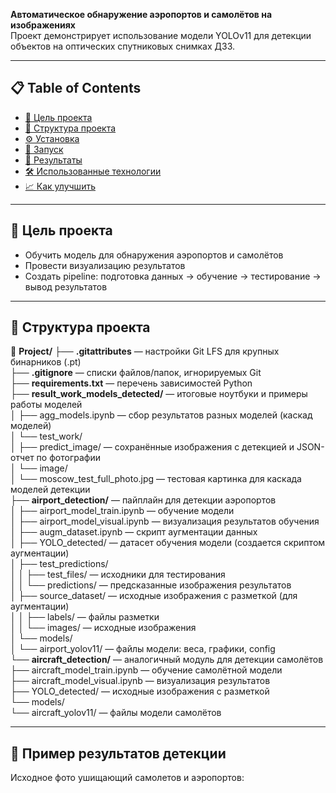 **Автоматическое обнаружение аэропортов и самолётов на изображениях**  
Проект демонстрирует использование модели YOLOv11 для детекции объектов на оптических спутниковых снимках ДЗЗ.

---

## 📋 Table of Contents

- [🎯 Цель проекта](#цель-проекта)  
- [📁 Структура проекта](#структура-проекта)  
- [⚙️ Установка](#установка)  
- [🚀 Запуск](#запуск)  
- [📸 Результаты](#результаты)  
- [🛠 Использованные технологии](#использованные-технологии)  
- [📈 Как улучшить](#как-улучшить)  

---

## 🎯 Цель проекта

- Обучить модель для обнаружения аэропортов и самолётов  
- Провести визуализацию результатов  
- Создать pipeline: подготовка данных → обучение → тестирование → вывод результатов

---

## 📁 Структура проекта

📂 **Project/**
├── **.gitattributes** — настройки Git LFS для крупных бинарников (.pt)  
├── **.gitignore** — списки файлов/папок, игнорируемых Git  
├── **requirements.txt** — перечень зависимостей Python  
├── **result_work_models_detected/** — итоговые ноутбуки и примеры работы моделей  
│   ├── agg_models.ipynb — сбор результатов разных моделей (каскад моделей)  
│   └── test_work/  
│       ├── predict_image/ — сохранённые изображения с детекцией и JSON-отчет по фотографии  
│       └── image/  
│           └── moscow_test_full_photo.jpg — тестовая картинка для каскада моделей детекции  
├── **airport_detection/** — пайплайн для детекции аэропортов  
│   ├── airport_model_train.ipynb — обучение модели  
│   ├── airport_model_visual.ipynb — визуализация результатов обучения  
│   ├── augm_dataset.ipynb — скрипт аугментации данных  
│   ├── YOLO_detected/ — датасет обучения модели (создается скриптом аугментации)  
│   ├── test_predictions/  
│   │   ├── test_files/ — исходники для тестирования  
│   │   └── predictions/ — предсказанные изображения результатов  
│   ├── source_dataset/ — исходные изображения с разметкой (для аугментации)  
│   │   ├── labels/ — файлы разметки  
│   │   └── images/ — исходные изображения  
│   └── models/  
│       └── airport_yolov11/ — файлы модели: веса, графики, config  
└── **aircraft_detection/** — аналогичный модуль для детекции самолётов  
    ├── aircraft_model_train.ipynb — обучение самолётной модели  
    ├── aircraft_model_visual.ipynb — визуализация результатов  
    ├── YOLO_detected/ — исходные изображения с разметкой  
    └── models/  
        └── aircraft_yolov11/ — файлы модели самолётов  

---
## 📸 Пример результатов детекции

Исходное фото ушищающий самолетов и аэропортов:



